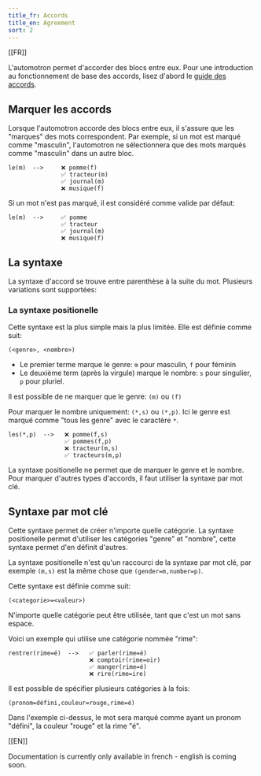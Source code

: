 ```yaml
---
title_fr: Accords
title_en: Agreement
sort: 2
---
```


[[FR]]

L'automotron permet d'accorder des blocs entre eux. Pour une introduction au fonctionnement de base des accords, lisez d'abord le [guide des accords](/fr/guides/agreement).

## Marquer les accords

Lorsque l'automotron accorde des blocs entre eux, il s'assure que les "marques" des mots correspondent. Par exemple, si un mot est marqué comme "masculin", l'automotron ne sélectionnera que des mots marqués comme "masculin" dans un autre bloc.

```
le(m)  -->     ❌ pomme(f)
               ✅ tracteur(m)
               ✅ journal(m)
               ❌ musique(f)
```

Si un mot n'est pas marqué, il est considéré comme valide par défaut:

```
le(m)  -->     ✅ pomme
               ✅ tracteur
               ✅ journal(m)
               ❌ musique(f)
```

## La syntaxe

La syntaxe d'accord se trouve entre parenthèse à la suite du mot. Plusieurs variations sont supportées:

### La syntaxe positionelle

Cette syntaxe est la plus simple mais la plus limitée. Elle est définie comme suit:

```
(<genre>, <nombre>)
```

- Le premier terme marque le genre: `m` pour masculin, `f` pour féminin
- Le deuxième term (après la virgule) marque le nombre: `s` pour singulier, `p` pour pluriel.

Il est possible de ne marquer que le genre: `(m)` ou `(f)`

Pour marquer le nombre uniquement: `(*,s)` ou `(*,p)`. Ici le genre est marqué comme "tous les genre" avec le caractère `*`.

```
les(*,p)  -->   ❌ pomme(f,s)
                ✅ pommes(f,p)
                ❌ tracteur(m,s)
                ✅ tracteurs(m,p)
```

La syntaxe positionelle ne permet que de marquer le genre et le nombre. Pour marquer d'autres types d'accords, il faut utiliser la syntaxe par mot clé.

## Syntaxe par mot clé

Cette syntaxe permet de créer n'importe quelle catégorie. La syntaxe positionelle permet d'utiliser les catégories "genre" et "nombre", cette syntaxe permet d'en définit d'autres.

La syntaxe positionelle n'est qu'un raccourci de la syntaxe par mot clé, par exemple `(m,s)` est la même chose que `(gender=m,number=p)`.

Cette syntaxe est définie comme suit:

```
(<categorie>=<valeur>)
```

N'importe quelle catégorie peut être utilisée, tant que c'est un mot sans espace.

Voici un exemple qui utilise une catégorie nommée "rime":

```
rentrer(rime=é)  -->   ✅ parler(rime=é)
                       ❌ comptoir(rime=oir)
                       ✅ manger(rime=é)
                       ❌ rire(rime=ire)
```

Il est possible de spécifier plusieurs catégories à la fois:

```
(pronom=défini,couleur=rouge,rime=é)
```

Dans l'exemple ci-dessus, le mot sera marqué comme ayant un pronom "défini", la couleur "rouge" et la rime "é".

[[EN]]

Documentation is currently only available in french - english is coming soon.
